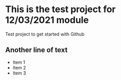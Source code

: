 # This is the test project for 12/03/2021 module
Test project to get started with Github

## Another line of text

* Item 1
* Item 2
* Item 3
